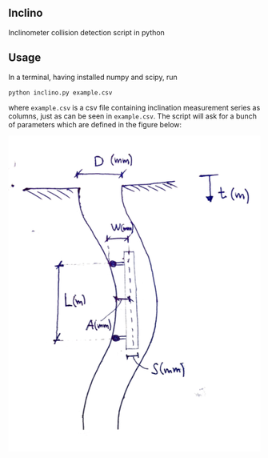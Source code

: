 ## Inclino
Inclinometer collision detection script in python

## Usage
In a terminal, having installed numpy and scipy, run

```
python inclino.py example.csv
```

where `example.csv` is a csv file containing inclination measurement series as columns, just as can be seen in `example.csv`. The script will ask for a bunch of parameters which are defined in the figure below:

![Inclino Parameter Definition Sketch](bild.png)
